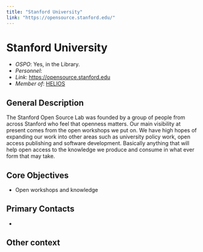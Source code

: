 ```yaml
---
title: "Stanford University"
link: "https://opensource.stanford.edu/"
--- 
```


# Stanford University

- *OSPO*: Yes, in the Library.
- *Personnel*: 
- *Link*: https://opensource.stanford.edu
- *Member of*: [HELIOS](https://www.heliosopen.org/members)

## General Description

The Stanford Open Source Lab was founded by a group of people from across Stanford who feel that openness matters. Our main visibility at present comes from the open workshops we put on. 
We have high hopes of expanding our work into other areas such as university policy work, open access publishing and software development. Basically anything that will help open access to the knowledge we produce and consume in what ever form that may take.


## Core Objectives

- Open workshops and knowledge

## Primary Contacts

- 

## Other context



